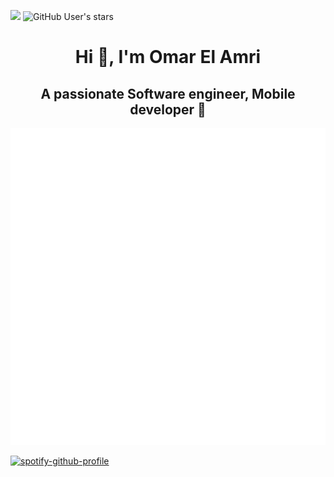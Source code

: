 ![](https://komarev.com/ghpvc/?username=omaarelamri&color=brightgreen&style=plastic)
<img alt="GitHub User's stars" src="https://img.shields.io/github/stars/OMAARELAMRI?style=social">
<h1 align="center"> Hi 👋, I'm Omar El Amri </h1>
<h2 align="center"> A passionate Software engineer, Mobile developer 📱</h2> 

![Metrics](/github-metrics.svg) 

[![spotify-github-profile](https://spotify-github-profile.kittinanx.com/api/view?uid=af5taeeoso7bhnpploexylznw&cover_image=true&theme=default&show_offline=false&background_color=121212&interchange=false)](https://github.com/kittinan/spotify-github-profile)




